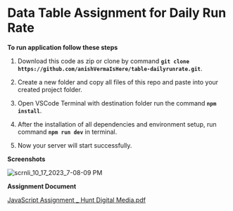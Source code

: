 # Data Table Assignment for Daily Run Rate 

**To run application follow these steps**

1. Download this code as zip or clone by command **`git clone https://github.com/anishVermaIsHere/table-dailyrunrate.git`**.

2. Create a new folder and copy all files of this repo and paste into your created project folder. 

3. Open VSCode Terminal with destination folder run the command **`npm install`**.

3. After the installation of all dependencies and environment setup, run command **`npm run dev`** in terminal.

4. Now your server will start successfully.


**Screenshots**

![scrnli_10_17_2023_7-08-09 PM](https://github.com/anishVermaIsHere/table-dailyrunrate/assets/97972189/7756dbd6-37de-4412-9bf4-2a3ddf68151d)

**Assignment Document**

[JavaScript Assignment _ Hunt Digital Media.pdf](https://github.com/anishVermaIsHere/table-dailyrunrate/files/12929554/JavaScript.Assignment._.Hunt.Digital.Media.pdf)
